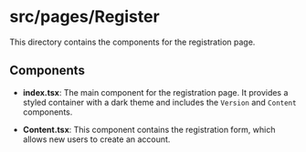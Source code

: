 # src/pages/Register

This directory contains the components for the registration page.

## Components

- **index.tsx**: The main component for the registration page. It provides a styled container with a dark theme and includes the `Version` and `Content` components.

- **Content.tsx**: This component contains the registration form, which allows new users to create an account.
